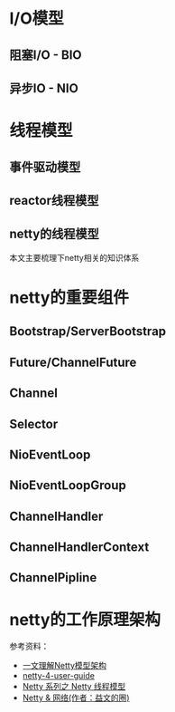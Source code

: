 # I/O模型

## 阻塞I/O - BIO

## 异步IO - NIO

# 线程模型

## 事件驱动模型

## reactor线程模型

## netty的线程模型

本文主要梳理下netty相关的知识体系

# netty的重要组件

## Bootstrap/ServerBootstrap

## Future/ChannelFuture

## Channel

## Selector

## NioEventLoop

## NioEventLoopGroup

## ChannelHandler

## ChannelHandlerContext

## ChannelPipline

# netty的工作原理架构	





参考资料：
- [一文理解Netty模型架构](https://juejin.im/post/5bea1d2e51882523d3163657)
- [netty-4-user-guide](https://waylau.gitbooks.io/netty-4-user-guide/)
- [Netty 系列之 Netty 线程模型](https://www.infoq.cn/article/netty-threading-model)
- [Netty & 网络(作者：益文的圈)](https://www.jianshu.com/nb/23688586)









